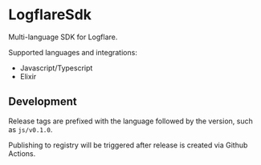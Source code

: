 # LogflareSdk

Multi-language SDK for Logflare.

Supported languages and integrations:

- Javascript/Typescript
- Elixir

## Development

Release tags are prefixed with the language followed by the version, such as `js/v0.1.0`.

Publishing to registry will be triggered after release is created via Github Actions.